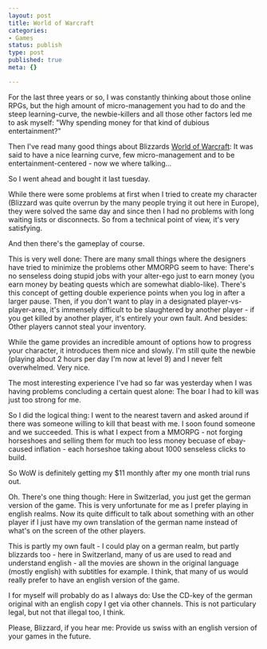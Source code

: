 ```yaml
---
layout: post
title: World of Warcraft
categories:
- Games
status: publish
type: post
published: true
meta: {}

---
```

<p>For the last three years or so, I was constantly thinking about those online RPGs, but the high amount of micro-management you had to do and the steep learning-curve, the newbie-killers and all those other factors led me to ask myself: "Why spending money for that kind of dubious entertainment?"</p>
<p>Then I've read many good things about Blizzards <a href="http://www.worldofwarcraft.com">World of Warcraft</a>: It was said to have a nice learning curve, few micro-management and to be entertainment-centered - now we where talking...</p>
<p>So I went ahead and bought it last tuesday.</p>
<p>While there were some problems at first when I tried to create my character (Blizzard was quite overrun by the many people trying it out here in Europe), they were solved the same day and since then I had no problems with long waiting lists or disconnects. So from a technical point of view, it's very satisfying.</p>
<p>And then there's the gameplay of course.</p>
<p>This is very well done: There are many small things where the designers have tried to minimize the problems other MMORPG seem to have: There's no senseless doing stupid jobs with your alter-ego just to earn money (you earn money by beating quests which are somewhat diablo-like). There's this concept of getting double experience points when you log in after a larger pause. Then, if you don't want to play in a designated player-vs-player-area, it's immensely difficult to be slaughtered by another player - if you get killed by another player, it's entirely your own fault. And besides: Other players cannot steal your inventory.</p>
<p>While the game provides an incredible amount of options how to progress your character, it introduces them nice and slowly. I'm still quite the newbie (playing about 2 hours per day I'm now at level 9) and I never felt overwhelmed. Very nice.</p>
<p>The most interesting experience I've had so far was yesterday when I was having problems concluding a certain quest alone: The boar I had to kill was just too strong for me.</p>
<p>So I did the logical thing: I went to the nearest tavern and asked around if there was someone willing to kill that beast with me. I soon found someone and we succeeded. This is what I expect from a MMORPG - not forging horseshoes and selling them for much too less money becuase of ebay-caused inflation - each horseshoe taking about 1000 senseless clicks to build.</p>
<p>So WoW is definitely getting my $11 monthly after my one month trial runs out.</p>
<p>Oh. There's one thing though: Here in Switzerlad, you just get the german version of the game. This is very unfortunate for me as I prefer playing in english realms. Now its quite difficult to talk about something with an other player if I just have my own translation of the german name instead of what's on the screen of the other players.</p>
<p>This is partly my own fault - I could play on a german realm, but partly blizzards too - here in Switzerland, many of us are used to read and understand english - all the movies are shown in the original language (mostly english) with subtitles for example. I think, that many of us would really prefer to have an english version of the game.</p>
<p>I for myself will probably do as I always do: Use the CD-key of the german original with an english copy I get via other channels. This is not particulary legal, but not that illegal too, I think.</p>
<p>Please, Blizzard, if you hear me: Provide us swiss with an english version of your games in the future.</p>
